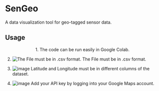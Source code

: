 # SenGeo
A data visualization tool for geo-tagged sensor data.  

## Usage
<p align="center">   
1. The code can be run easily in Google Colab. 

2. ![The File must be in .csv format.](https://github.com/prasannaad/SenGeo/assets/70738433/dfa88983-9be2-4373-b07c-04fbdfe4e458)
   The File must be in .csv format.
   
4. ![image](https://github.com/prasannaad/SenGeo/assets/70738433/1ce4dfe2-0c98-454d-8e69-9f62ba93ed7a)
   Latitude and Longitude must be in different columns of the dataset.
   
5. ![image](https://github.com/prasannaad/SenGeo/assets/70738433/28e0d1d4-3b5b-4b03-a4f4-941914d84ac8) Add your API key by logging into your Google Maps account.

 

</p>
